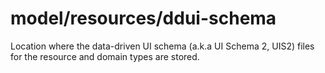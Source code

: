# model/resources/ddui-schema

Location where the data-driven UI schema (a.k.a UI Schema 2, UIS2) files for the resource and domain types are stored.